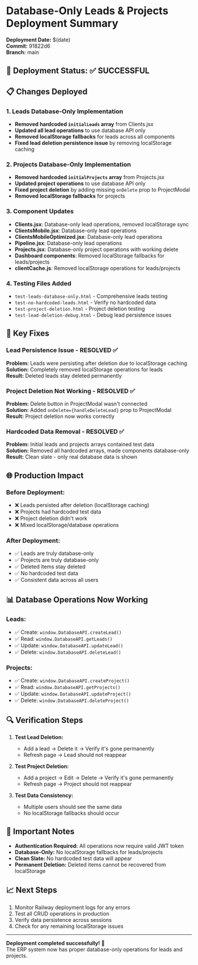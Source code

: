 # Database-Only Leads & Projects Deployment Summary

**Deployment Date:** $(date)  
**Commit:** 91822d6  
**Branch:** main  

## 🚀 Deployment Status: ✅ SUCCESSFUL

## 📋 Changes Deployed

### 1. Leads Database-Only Implementation
- **Removed hardcoded `initialLeads` array** from Clients.jsx
- **Updated all lead operations** to use database API only
- **Removed localStorage fallbacks** for leads across all components
- **Fixed lead deletion persistence issue** by removing localStorage caching

### 2. Projects Database-Only Implementation  
- **Removed hardcoded `initialProjects` array** from Projects.jsx
- **Updated project operations** to use database API only
- **Fixed project deletion** by adding missing `onDelete` prop to ProjectModal
- **Removed localStorage fallbacks** for projects

### 3. Component Updates
- **Clients.jsx**: Database-only lead operations, removed localStorage sync
- **ClientsMobile.jsx**: Database-only lead operations
- **ClientsMobileOptimized.jsx**: Database-only lead operations  
- **Pipeline.jsx**: Database-only lead operations
- **Projects.jsx**: Database-only project operations with working delete
- **Dashboard components**: Removed localStorage fallbacks for leads/projects
- **clientCache.js**: Removed localStorage operations for leads/projects

### 4. Testing Files Added
- `test-leads-database-only.html` - Comprehensive leads testing
- `test-no-hardcoded-leads.html` - Verify no hardcoded data
- `test-project-deletion.html` - Project deletion testing
- `test-lead-deletion-debug.html` - Debug lead persistence issues

## 🔧 Key Fixes

### Lead Persistence Issue - RESOLVED ✅
**Problem:** Leads were persisting after deletion due to localStorage caching  
**Solution:** Completely removed localStorage operations for leads  
**Result:** Deleted leads stay deleted permanently

### Project Deletion Not Working - RESOLVED ✅  
**Problem:** Delete button in ProjectModal wasn't connected  
**Solution:** Added `onDelete={handleDeleteLead}` prop to ProjectModal  
**Result:** Project deletion now works correctly

### Hardcoded Data Removal - RESOLVED ✅
**Problem:** Initial leads and projects arrays contained test data  
**Solution:** Removed all hardcoded arrays, made components database-only  
**Result:** Clean slate - only real database data is shown

## 🌐 Production Impact

### Before Deployment:
- ❌ Leads persisted after deletion (localStorage caching)
- ❌ Projects had hardcoded test data
- ❌ Project deletion didn't work
- ❌ Mixed localStorage/database operations

### After Deployment:
- ✅ Leads are truly database-only
- ✅ Projects are truly database-only  
- ✅ Deleted items stay deleted
- ✅ No hardcoded test data
- ✅ Consistent data across all users

## 📊 Database Operations Now Working

### Leads:
- ✅ Create: `window.DatabaseAPI.createLead()`
- ✅ Read: `window.DatabaseAPI.getLeads()`
- ✅ Update: `window.DatabaseAPI.updateLead()`
- ✅ Delete: `window.DatabaseAPI.deleteLead()`

### Projects:
- ✅ Create: `window.DatabaseAPI.createProject()`
- ✅ Read: `window.DatabaseAPI.getProjects()`
- ✅ Update: `window.DatabaseAPI.updateProject()`
- ✅ Delete: `window.DatabaseAPI.deleteProject()`

## 🔍 Verification Steps

1. **Test Lead Deletion:**
   - Add a lead → Delete it → Verify it's gone permanently
   - Refresh page → Lead should not reappear

2. **Test Project Deletion:**
   - Add a project → Edit → Delete → Verify it's gone permanently
   - Refresh page → Project should not reappear

3. **Test Data Consistency:**
   - Multiple users should see the same data
   - No localStorage fallbacks should occur

## 🚨 Important Notes

- **Authentication Required:** All operations now require valid JWT token
- **Database-Only:** No localStorage fallbacks for leads/projects
- **Clean Slate:** No hardcoded test data will appear
- **Permanent Deletion:** Deleted items cannot be recovered from localStorage

## 📈 Next Steps

1. Monitor Railway deployment logs for any errors
2. Test all CRUD operations in production
3. Verify data persistence across sessions
4. Check for any remaining localStorage issues

---

**Deployment completed successfully!** 🎉  
The ERP system now has proper database-only operations for leads and projects.

